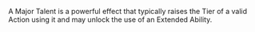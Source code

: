 A Major Talent is a powerful effect that typically raises the Tier of a valid Action using it and may unlock the use of an Extended Ability. 